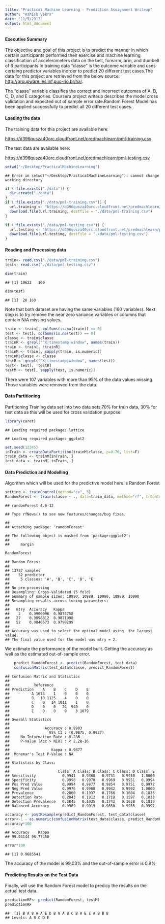 ```yaml
---
title: "Practical Machine Learning - Prediction Assignment Writeup"
author: "Ashish Veera"
date: "11/5/2017"
output: html_document
---
```


#### Executive Summary
The objective and goal of this project is to predict the manner in which certain participants performed their exercise and machine learning classification of accelerometers data on the belt, forearm, arm, and dumbell of 6 participants.In training data “classe” is the outcome variable and uses certaing predictor variables inorder to predict 20 different test cases.The data for this project are retrieved from the below source: http://groupware.les.inf.puc-rio.br/har.

The “classe” variable classifies the correct and incorrect outcomes of A, B, C, D, and E categories. Coursera project writeup describes the model cross validation and expected out of sample error rate.Random Forest Model has been applied successfully to predict all 20 different test cases.

#### Loading the data
The training data for this project are available here:

https://d396qusza40orc.cloudfront.net/predmachlearn/pml-training.csv

The test data are available here:

https://d396qusza40orc.cloudfront.net/predmachlearn/pml-testing.csv


```r
setwd("~/Desktop/PracticalMachineLearning")
```

```
## Error in setwd("~/Desktop/PracticalMachineLearning"): cannot change working directory
```

```r
if (!file.exists("./data")) {
  dir.create("./data")
}
if (!file.exists("./data/pml-training.csv")) {
  url.training <- "https://d396qusza40orc.cloudfront.net/predmachlearn/pml-training.csv"
  download.file(url.training, destfile = "./data/pml-training.csv")
}

if (!file.exists("./data/pml-testing.csv")) {
  url.testing <- "https://d396qusza40orc.cloudfront.net/predmachlearn/pml-testing.csv"
  download.file(url.testing, destfile = "./data/pml-testing.csv")
}
```

#### Reading and Processing data

```r
train<- read.csv("./data/pml-training.csv")
test<- read.csv("./data/pml-testing.csv")

dim(train)
```

```
## [1] 19622   160
```

```r
dim(test)
```

```
## [1]  20 160
```

Note that both dataset are having the same variables (160 variables). Next step is to try remove the near zero variance variables or columns that contain N/A missing values.


```r
train <- train[, colSums(is.na(train)) == 0] 
test <- test[, colSums(is.na(test)) == 0] 
classe <- train$classe
trainR <- grepl("^X|timestamp|window", names(train))
train <- train[, !trainR]
trainM <- train[, sapply(train, is.numeric)]
trainM$classe <- classe
testR <- grepl("^X|timestamp|window", names(test))
test<- test[, !testR]
testM <- test[, sapply(test, is.numeric)]  
```

There were 107 variables with more than 95% of the data values missing. Those variables were removed from the data. 

#### Data Partitioning

Partitioning Training data set into two data sets,70% for train data, 30% for test data as this will be used for cross validation purpose:


```r
library(caret)
```

```
## Loading required package: lattice
```

```
## Loading required package: ggplot2
```

```r
set.seed(12345) 
inTrain <- createDataPartition(trainM$classe, p=0.70, list=F)
train_data <- trainM[inTrain, ]
test_data <- trainM[-inTrain, ]
```

#### Data Prediction and Modelling
Algorithm which will be used for the predictive model here is Random Forest


```r
setting <- trainControl(method="cv", 5)
RandomForest <- train(classe ~ ., data=train_data, method="rf", trControl=setting, ntree=250)
```

```
## randomForest 4.6-12
```

```
## Type rfNews() to see new features/changes/bug fixes.
```

```
## 
## Attaching package: 'randomForest'
```

```
## The following object is masked from 'package:ggplot2':
## 
##     margin
```

```r
RandomForest
```

```
## Random Forest 
## 
## 13737 samples
##    52 predictor
##     5 classes: 'A', 'B', 'C', 'D', 'E' 
## 
## No pre-processing
## Resampling: Cross-Validated (5 fold) 
## Summary of sample sizes: 10990, 10989, 10990, 10989, 10990 
## Resampling results across tuning parameters:
## 
##   mtry  Accuracy   Kappa    
##    2    0.9900996  0.9874758
##   27    0.9898812  0.9871998
##   52    0.9840573  0.9798299
## 
## Accuracy was used to select the optimal model using  the largest value.
## The final value used for the model was mtry = 2.
```
We estimate the performance of the model built. Getting the accuracy as well as the estimated out-of-sample error.

```r
    predict_RandomForest <- predict(RandomForest, test_data)
    confusionMatrix(test_data$classe, predict_RandomForest)
```

```
## Confusion Matrix and Statistics
## 
##           Reference
## Prediction    A    B    C    D    E
##          A 1673    1    0    0    0
##          B   10 1125    4    0    0
##          C    0   14 1011    1    0
##          D    0    0   24  940    0
##          E    0    0    0    3 1079
## 
## Overall Statistics
##                                           
##                Accuracy : 0.9903          
##                  95% CI : (0.9875, 0.9927)
##     No Information Rate : 0.286           
##     P-Value [Acc > NIR] : < 2.2e-16       
##                                           
##                   Kappa : 0.9877          
##  Mcnemar's Test P-Value : NA              
## 
## Statistics by Class:
## 
##                      Class: A Class: B Class: C Class: D Class: E
## Sensitivity            0.9941   0.9868   0.9731   0.9958   1.0000
## Specificity            0.9998   0.9970   0.9969   0.9951   0.9994
## Pos Pred Value         0.9994   0.9877   0.9854   0.9751   0.9972
## Neg Pred Value         0.9976   0.9968   0.9942   0.9992   1.0000
## Prevalence             0.2860   0.1937   0.1766   0.1604   0.1833
## Detection Rate         0.2843   0.1912   0.1718   0.1597   0.1833
## Detection Prevalence   0.2845   0.1935   0.1743   0.1638   0.1839
## Balanced Accuracy      0.9969   0.9919   0.9850   0.9955   0.9997
```


```r
accuracy <- postResample(predict_RandomForest, test_data$classe)
error<-1 - as.numeric(confusionMatrix(test_data$classe, predict_RandomForest)$overall[1])
accuracy*100
```

```
## Accuracy    Kappa 
## 99.03144 98.77458
```

```r
error*100
```

```
## [1] 0.9685641
```
The accuracy of the model is 99.03% and the out-of-sample error is 0.9%

#### Predicting Results on the Test Data
Finally, will use the Random Forest model to predicy the results on the actual test data. 

```r
predictionRF<- predict(RandomForest, testM)
predictionRF
```

```
##  [1] B A B A A E D B A A B C B A E E A B B B
## Levels: A B C D E
```

